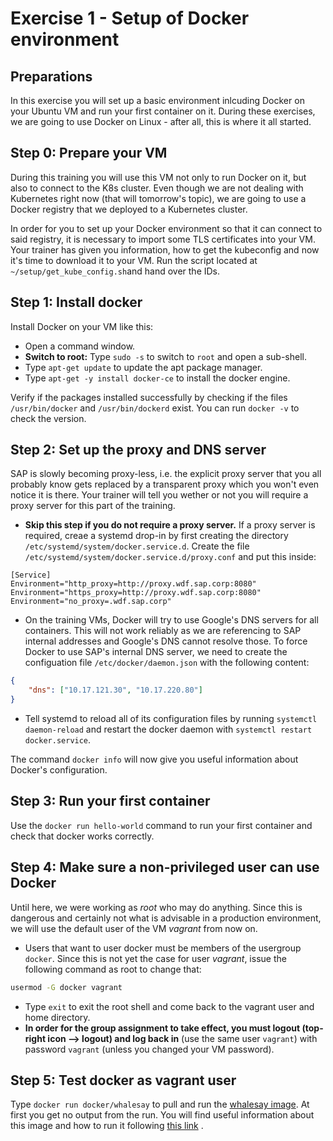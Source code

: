 # Exercise 1 - Setup of Docker environment

## Preparations

In this exercise you will set up a basic environment inlcuding Docker on your Ubuntu VM and run your first container on it. During these exercises, we are going to use Docker on Linux - after all, this is where it all started.

## Step 0: Prepare your VM
During this training you will use this VM not only to run Docker on it, but also to connect to the K8s cluster. Even though we are not dealing with Kubernetes right now (that will tomorrow's topic), we are going to use a Docker registry that we deployed to a Kubernetes cluster.

In order for you to set up your Docker environment so that it can connect to said registry, it is necessary to import some TLS certificates into your VM. Your trainer has given you information, how to get the kubeconfig and now it's time to download it to your VM. Run the script located at `~/setup/get_kube_config.sh`and hand over the IDs.

## Step 1: Install docker

Install Docker on your VM like this:

- Open a command window.
- **Switch to root:** Type `sudo -s` to switch to `root` and open a sub-shell.
- Type `apt-get update` to update the apt package manager.
- Type `apt-get -y install docker-ce` to install the docker engine.

Verify if the packages installed successfully by checking if the files `/usr/bin/docker` and `/usr/bin/dockerd` exist. You can run `docker -v` to check the version.

## Step 2: Set up the proxy and DNS server
SAP is slowly becoming proxy-less, i.e. the explicit proxy server that you all probably know gets replaced by a transparent proxy which you won't even notice it is there. Your trainer will tell you wether or not you will require a proxy server for this part of the training.

- **Skip this step if you do not require a proxy server.**  If a proxy server is required, creae a systemd drop-in by first creating the directory `/etc/systemd/system/docker.service.d`. Create the file `/etc/systemd/system/docker.service.d/proxy.conf` and put this inside:

```
[Service]
Environment="http_proxy=http://proxy.wdf.sap.corp:8080"
Environment="https_proxy=http://proxy.wdf.sap.corp:8080"
Environment="no_proxy=.wdf.sap.corp"
```

- On the training VMs, Docker will try to use Google's DNS servers for all containers. This will not work reliably as we are referencing to SAP internal addresses and Google's DNS cannot resolve those. To force Docker to use SAP's internal DNS server, we need to create the configuation file `/etc/docker/daemon.json` with the following content:

```json
{
    "dns": ["10.17.121.30", "10.17.220.80"]
}
```

- Tell systemd to reload all of its configuration files by running `systemctl daemon-reload` and restart the docker daemon with `systemctl restart docker.service`.

The command `docker info` will now give you useful information about Docker's configuration.

## Step 3: Run your first container

Use the `docker run hello-world` command to run your first container and check that docker works correctly.

## Step 4: Make sure a non-privileged user can use Docker

Until here, we were working as *root* who may do anything. Since this is dangerous and certainly not what is advisable in a production environment, we will use the default user of the VM *vagrant* from now on.

- Users that want to user docker must be members of the usergroup `docker`. Since this is not yet the case for user *vagrant*, issue the following command as root to change that:

```bash
usermod -G docker vagrant
```

- Type `exit` to exit the root shell and come back to the vagrant user and home directory.
- **In order for the group assignment to take effect, you must logout (top-right icon --> logout) and log back in** (use the same user  `vagrant`) with password `vagrant` (unless you changed your VM password).


## Step 5: Test docker as vagrant user

Type `docker run docker/whalesay` to pull and run the [whalesay image](https://hub.docker.com/r/docker/whalesay/). At first you get no output from the run. You will find useful information about this image and how to run it following [this link](https://hub.docker.com/r/docker/whalesay/) .
